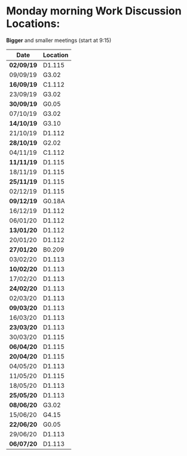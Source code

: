 # Monday morning Work Discussion Locations: 
**Bigger** and smaller meetings (start at 9:15)

|Date | Location|
|---|---|
|**02/09/19**|D1.115|
|09/09/19|G3.02|
|**16/09/19**|C1.112|
|23/09/19|G3.02|
|**30/09/19**|G0.05|
|07/10/19|G3.02|
|**14/10/19**|G3.10|
|21/10/19|D1.112|
|**28/10/19**|G2.02|
|04/11/19|C1.112|
|**11/11/19**|D1.115|
|18/11/19|D1.115|
|**25/11/19**|D1.115|
|02/12/19|D1.115|
|**09/12/19**|G0.18A|
|16/12/19|D1.112|
|06/01/20|D1.112|
|**13/01/20**|D1.112|
|20/01/20|D1.112|
|**27/01/20**|B0.209|
|03/02/20|D1.113|
|**10/02/20**|D1.113|
|17/02/20|D1.113|
|**24/02/20**|D1.113|
|02/03/20|D1.113|
|**09/03/20**|D1.113|
|16/03/20|D1.113|
|**23/03/20**|D1.113|
|30/03/20|D1.115|
|**06/04/20**|D1.115|
|**20/04/20**|D1.115|
|04/05/20|D1.113|
|11/05/20|D1.115|
|18/05/20|D1.113|
|**25/05/20**|D1.113|
|**08/06/20**|G3.02|
|15/06/20|G4.15|
|**22/06/20**|G0.05|
|29/06/20|D1.113|
|**06/07/20**|D1.113|

